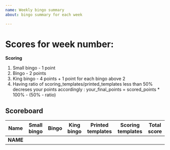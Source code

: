 ```yaml
---
name: Weekly bingo summary
about: bingo summary for each week

---
```


# Scores for week number:

**Scoring**

1. Small bingo - 1 point
2. Bingo - 2 points
3. King bingo - 4 points + 1 point for each bingo above 2
4. Having ratio of scoring_templates/printed_templates less than 50% decreses your points accordingly : your_final_points = scored_points * 100% - (50% - ratio)

## Scoreboard

Name| Small bingo | Bingo | King bingo | Printed templates | Scoring templates | Total score
------------ | ------------- | ------------- | ------------- | ------------- | ------------- | -------------
**NAME** |  | |  | | |
